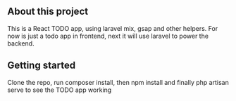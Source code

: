 ## About this project

This is a React TODO app, using laravel mix, gsap and other helpers. For now is just a todo app in frontend, next it will use laravel to power the backend.

## Getting started

Clone the repo, run composer install, then npm install and finally php artisan serve to see the TODO app working
